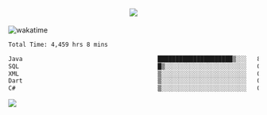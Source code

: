 <h1 align="center">
  <img src="https://readme-typing-svg.herokuapp.com/?font=Righteous&size=35&center=true&vCenter=true&width=500&height=70&duration=4000&lines=Hi!+%F0%9F%91%8B+I%27m+Ali%20Osman!;" />
</h1>


![wakatime](https://wakatime.com/share/@aliosmanoktar/3a8ffe71-6da4-4964-913b-2f09afbe53bf.svg?cache=none)
<!--START_SECTION:waka-->

```txt
Total Time: 4,459 hrs 8 mins

Java                                      █████████████████████▒░░░   85.52 %
SQL                                       █▒░░░░░░░░░░░░░░░░░░░░░░░   05.53 %
XML                                       ▒░░░░░░░░░░░░░░░░░░░░░░░░   01.84 %
Dart                                      ▒░░░░░░░░░░░░░░░░░░░░░░░░   01.56 %
C#                                        ▒░░░░░░░░░░░░░░░░░░░░░░░░   00.82 %
```

<!--END_SECTION:waka-->

<img src="https://profile-counter.glitch.me/aliosmanoktar/count.svg" />


